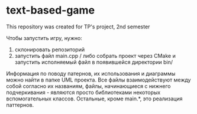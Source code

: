 # text-based-game
This repository was created for TP's project, 2nd semester

Чтобы запустить игру, нужно:
1. склонировать репозиторий
2. запустить файл main.cpp / либо собрать проект через CMake и запустить исполняемый файл в появившейся директории bin/

Информация по поводу патернов, их использования и диаграммы можно найти в папке UML проекта.
Все файлы взаимодействуют между собой согласно их названиям, файлы, начинающиеся с нижнего подчеркивания - являются просто библиотеками некоторых вспомогательных классов. Остальные, кроме main.\*, это реализация паттернов. 
